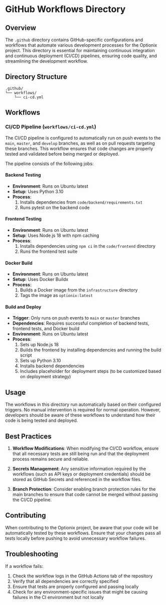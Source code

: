 # GitHub Workflows Directory

## Overview

The `.github` directory contains GitHub-specific configurations and workflows that automate various development processes for the Optionix project. This directory is essential for maintaining continuous integration and continuous deployment (CI/CD) pipelines, ensuring code quality, and streamlining the development workflow.

## Directory Structure

```
.github/
└── workflows/
    └── ci-cd.yml
```

## Workflows

### CI/CD Pipeline (`workflows/ci-cd.yml`)

The CI/CD pipeline is configured to automatically run on push events to the `main`, `master`, and `develop` branches, as well as on pull requests targeting these branches. This workflow ensures that code changes are properly tested and validated before being merged or deployed.

The pipeline consists of the following jobs:

#### Backend Testing

- **Environment**: Runs on Ubuntu latest
- **Setup**: Uses Python 3.10
- **Process**:
  1. Installs dependencies from `code/backend/requirements.txt`
  2. Runs pytest on the backend code

#### Frontend Testing

- **Environment**: Runs on Ubuntu latest
- **Setup**: Uses Node.js 18 with npm caching
- **Process**:
  1. Installs dependencies using `npm ci` in the `code/frontend` directory
  2. Runs the frontend test suite

#### Docker Build

- **Environment**: Runs on Ubuntu latest
- **Setup**: Uses Docker Buildx
- **Process**:
  1. Builds a Docker image from the `infrastructure` directory
  2. Tags the image as `optionix:latest`

#### Build and Deploy

- **Trigger**: Only runs on push events to `main` or `master` branches
- **Dependencies**: Requires successful completion of backend tests, frontend tests, and Docker build
- **Environment**: Runs on Ubuntu latest
- **Process**:
  1. Sets up Node.js 18
  2. Builds the frontend by installing dependencies and running the build script
  3. Sets up Python 3.10
  4. Installs backend dependencies
  5. Includes placeholder for deployment steps (to be customized based on deployment strategy)

## Usage

The workflows in this directory run automatically based on their configured triggers. No manual intervention is required for normal operation. However, developers should be aware of these workflows to understand how their code is being tested and deployed.

## Best Practices

1. **Workflow Modifications**: When modifying the CI/CD workflow, ensure that all necessary tests are still being run and that the deployment process remains secure and reliable.

2. **Secrets Management**: Any sensitive information required by the workflows (such as API keys or deployment credentials) should be stored as GitHub Secrets and referenced in the workflow files.

3. **Branch Protection**: Consider enabling branch protection rules for the main branches to ensure that code cannot be merged without passing the CI/CD pipeline.

## Contributing

When contributing to the Optionix project, be aware that your code will be automatically tested by these workflows. Ensure that your changes pass all tests locally before pushing to avoid unnecessary workflow failures.

## Troubleshooting

If a workflow fails:

1. Check the workflow logs in the GitHub Actions tab of the repository
2. Verify that all dependencies are correctly specified
3. Ensure that tests are properly configured and passing locally
4. Check for any environment-specific issues that might be causing failures in the CI environment but not locally

